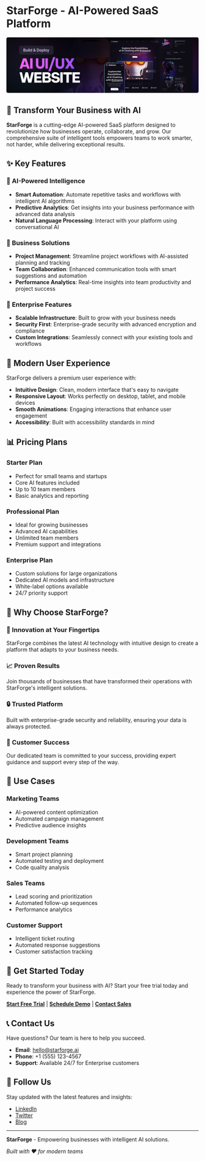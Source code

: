 # StarForge - AI-Powered SaaS Platform

![StarForge Platform](./public/thumbnail.png)

## 🚀 Transform Your Business with AI

**StarForge** is a cutting-edge AI-powered SaaS platform designed to revolutionize how businesses operate, collaborate, and grow. Our comprehensive suite of intelligent tools empowers teams to work smarter, not harder, while delivering exceptional results.

## ✨ Key Features

### 🤖 AI-Powered Intelligence
- **Smart Automation**: Automate repetitive tasks and workflows with intelligent AI algorithms
- **Predictive Analytics**: Get insights into your business performance with advanced data analysis
- **Natural Language Processing**: Interact with your platform using conversational AI

### 🎯 Business Solutions
- **Project Management**: Streamline project workflows with AI-assisted planning and tracking
- **Team Collaboration**: Enhanced communication tools with smart suggestions and automation
- **Performance Analytics**: Real-time insights into team productivity and project success

### 💼 Enterprise Features
- **Scalable Infrastructure**: Built to grow with your business needs
- **Security First**: Enterprise-grade security with advanced encryption and compliance
- **Custom Integrations**: Seamlessly connect with your existing tools and workflows

## 🎨 Modern User Experience

StarForge delivers a premium user experience with:
- **Intuitive Design**: Clean, modern interface that's easy to navigate
- **Responsive Layout**: Works perfectly on desktop, tablet, and mobile devices
- **Smooth Animations**: Engaging interactions that enhance user engagement
- **Accessibility**: Built with accessibility standards in mind

## 📊 Pricing Plans

### Starter Plan
- Perfect for small teams and startups
- Core AI features included
- Up to 10 team members
- Basic analytics and reporting

### Professional Plan
- Ideal for growing businesses
- Advanced AI capabilities
- Unlimited team members
- Premium support and integrations

### Enterprise Plan
- Custom solutions for large organizations
- Dedicated AI models and infrastructure
- White-label options available
- 24/7 priority support

## 🌟 Why Choose StarForge?

### 🚀 Innovation at Your Fingertips
StarForge combines the latest AI technology with intuitive design to create a platform that adapts to your business needs.

### 📈 Proven Results
Join thousands of businesses that have transformed their operations with StarForge's intelligent solutions.

### 🔒 Trusted Platform
Built with enterprise-grade security and reliability, ensuring your data is always protected.

### 🎯 Customer Success
Our dedicated team is committed to your success, providing expert guidance and support every step of the way.

## 🎯 Use Cases

### Marketing Teams
- AI-powered content optimization
- Automated campaign management
- Predictive audience insights

### Development Teams
- Smart project planning
- Automated testing and deployment
- Code quality analysis

### Sales Teams
- Lead scoring and prioritization
- Automated follow-up sequences
- Performance analytics

### Customer Support
- Intelligent ticket routing
- Automated response suggestions
- Customer satisfaction tracking

## 🚀 Get Started Today

Ready to transform your business with AI? Start your free trial today and experience the power of StarForge.

[**Start Free Trial**](#) | [**Schedule Demo**](#) | [**Contact Sales**](#)

## 📞 Contact Us

Have questions? Our team is here to help you succeed.

- **Email**: hello@starforge.ai
- **Phone**: +1 (555) 123-4567
- **Support**: Available 24/7 for Enterprise customers

## 🔗 Follow Us

Stay updated with the latest features and insights:

- [LinkedIn](https://linkedin.com/company/starforge)
- [Twitter](https://twitter.com/starforge_ai)
- [Blog](https://blog.starforge.ai)

---

**StarForge** - Empowering businesses with intelligent AI solutions.

*Built with ❤️ for modern teams*
